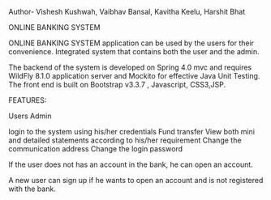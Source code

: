 Author- Vishesh Kushwah, Vaibhav Bansal, Kavitha Keelu, Harshit Bhat

ONLINE BANKING SYSTEM

ONLINE BANKING SYSTEM application can be used by the users for their convenience. Integrated system that contains both the user and the admin.

The backend of the system is developed on Spring 4.0 mvc and requires WildFly 8.1.0 application server and Mockito for effective Java Unit Testing.
The front end is built on Bootstrap v3.3.7 , Javascript, CSS3,JSP.

FEATURES:

Users
Admin

login to the system using his/her credentials
Fund transfer
View both mini and detailed statements according to his/her requirement
Change the communication address
Change the login password

If the user does not has an account in the bank, he can open an account.

A new user can sign up if he wants to open an account and is not registered with the bank.